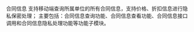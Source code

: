 合同信息
支持移动端查询所属单位的所有合同信息，支持价格、折扣信息进行隐私保密处理；
主要包括：合同信息查询功能、合同信息查看功能、合同信息接口调用和合同信息隐私处理功能等功能子模块。
<!-- 需要基础服务系统的合同管理模块和合同信息模块的功能支撑。 -->